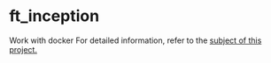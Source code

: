 # ft_inception
Work with docker
For detailed information, refer to the [subject of this project.](https://github.com/user-attachments/files/16590887/subject.pdf)
